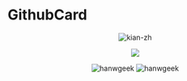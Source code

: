 # GithubCard
<p align="center"> <img src="https://komarev.com/ghpvc/?username=kian-zh&style=flat-square&label=PROFILE+VIEWS" alt="kian-zh"/> </p>

<p align="center"> <img src="https://github-profile-trophy.vercel.app/?username=kian-zh" /></a> </p>

<p align="center">
  <img src="https://github-readme-stats.vercel.app/api/top-langs/?username=kian-zh&layout=compact" alt="hanwgeek" />
  <img src="https://github-readme-stats.vercel.app/api?username=kian-zh&show_icons=true" alt="hanwgeek" />
</p>
